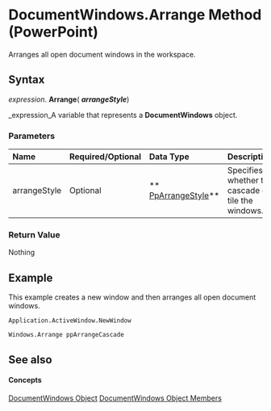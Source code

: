 
# DocumentWindows.Arrange Method (PowerPoint)

Arranges all open document windows in the workspace.


## Syntax

 _expression_. **Arrange**( **_arrangeStyle_**)

 _expression_A variable that represents a  **DocumentWindows** object.


### Parameters



|**Name**|**Required/Optional**|**Data Type**|**Description**|
|:-----|:-----|:-----|:-----|
|arrangeStyle|Optional| ** [PpArrangeStyle](f93ac9f9-f707-336f-d59d-565322deb167.md)**|Specifies whether to cascade or tile the windows.|

### Return Value

Nothing


## Example

This example creates a new window and then arranges all open document windows.


```
Application.ActiveWindow.NewWindow

Windows.Arrange ppArrangeCascade
```


## See also


#### Concepts


 [DocumentWindows Object](84ed4b8c-593a-8100-d4b8-158115c4e84d.md)
 [DocumentWindows Object Members](89e0a640-ecfd-e493-c2db-344267ee2316.md)
